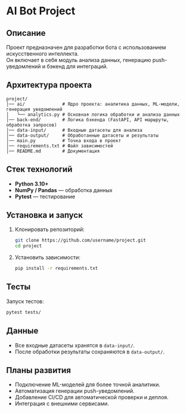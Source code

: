 # AI Bot Project  

## Описание  
Проект предназначен для разработки бота с использованием искусственного интеллекта.  
Он включает в себя модуль анализа данных, генерацию push-уведомлений и бэкенд для интеграций.  

## Архитектура проекта  

```
project/
│── ai/              # Ядро проекта: аналитика данных, ML-модели, генерация уведомлений
│   └── analytics.py # Основная логика обработки и анализа данных
│── back-end/        # Логика бэкенда (FastAPI, API маршруты, обработка запросов)
│── data-input/      # Входные датасеты для анализа
│── data-output/     # Обработанные датасеты и результаты
│── main.py          # Точка входа в проект
│── requirements.txt # Файл зависимостей
│── README.md        # Документация
```

## Стек технологий  

- **Python 3.10+**
- **NumPy / Pandas** — обработка данных 
- **Pytest** — тестирование  

## Установка и запуск  

1. Клонировать репозиторий:  
   ```bash
   git clone https://github.com/username/project.git
   cd project
   ```

2. Установить зависимости:  
   ```bash
   pip install -r requirements.txt
   ```

## Тесты  

Запуск тестов:  
```bash
pytest tests/
```

## Данные  

- Все входные датасеты хранятся в `data-input/`.  
- После обработки результаты сохраняются в `data-output/`.  


## Планы развития  

- Подключение ML-моделей для более точной аналитики.  
- Автоматизация генерации push-уведомлений.  
- Добавление CI/CD для автоматической проверки и деплоя.  
- Интеграция с внешними сервисами.  
